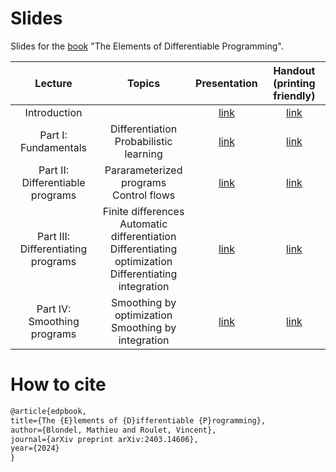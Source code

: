 # Slides

Slides for the [book](https://arxiv.org/abs/2403.14606) "The Elements of Differentiable Programming".

| Lecture | Topics | Presentation | Handout (printing friendly) |
| :---: | :---: | :---: | :---: |
| Introduction | | [link](https://diffprog.github.io/slides/?p=intro.md#1) | [link](https://diffprog.github.io/slides/?p=intro.md&h=1#1) |
| Part I: Fundamentals | Differentiation <br> Probabilistic learning | [link](https://diffprog.github.io/slides/?p=fundamentals.md#1) | [link](https://diffprog.github.io/slides/?p=fundamentals.md&h=1#1) |
| Part II: Differentiable programs | Pararameterized programs <br> Control flows| [link](https://diffprog.github.io/slides/?p=differentiable_programs.md#1) | [link](https://diffprog.github.io/slides/?p=differentiable_programs.md&h=1#1) |
| Part III: Differentiating programs | Finite differences <br> Automatic differentiation <br> Differentiating optimization <br> Differentiating integration | [link](https://diffprog.github.io/slides/?p=differentiating_programs.md#1) | [link](https://diffprog.github.io/slides/?p=differentiating_programs.md&h=1#1) |
| Part IV: Smoothing programs | Smoothing by optimization <br> Smoothing by integration | [link](https://diffprog.github.io/slides/?p=smoothing.md#1) | [link](https://diffprog.github.io/slides/?p=smoothing.md&h=1#1) |

# How to cite

```latex
@article{edpbook,
title={The {E}lements of {D}ifferentiable {P}rogramming},
author={Blondel, Mathieu and Roulet, Vincent},
journal={arXiv preprint arXiv:2403.14606},
year={2024}
}
```
